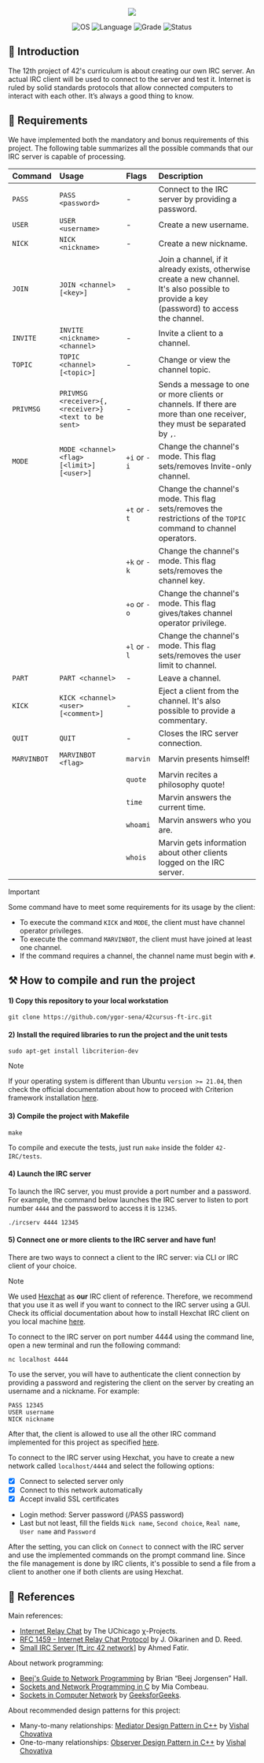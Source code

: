 <p align="center">
    <img src="https://github.com/ygor-sena/42cursus-ft-irc/assets/102881479/51bb7248-3bc7-4fb0-9e41-c71bedb7b3d4">
</p>

<p align="center">
    <img src="https://img.shields.io/badge/OS-Linux-blue" alt="OS">
    <img src="https://img.shields.io/badge/Language-C%2B%2B98-blue.svg" alt="Language">
    <img src="https://img.shields.io/badge/Grade-125%2F125-brightgreen.svg" alt="Grade">
    <img src="https://img.shields.io/badge/Status-Completed-brightgreen.svg" alt="Status">
</p>


📣 Introduction
---------------
The 12th project of 42's curriculum is about creating our own IRC server. An actual IRC client will be used to connect to the server and test it. Internet is ruled by solid standards protocols that allow connected computers to interact with each other. It’s always a good thing to know.

📜 Requirements
---------------

We have implemented both the mandatory and bonus requirements of this project. The following table summarizes all the possible commands that our IRC server is capable of processing.

|Command|Usage|Flags|Description|
|:--|:--|:--|:--|
|`PASS`| `PASS <password> `|- |Connect to the IRC server by providing a password.|
|`USER`| `USER <username> `| - | Create a new username. |
|`NICK`|`NICK <nickname> ` | - | Create a new nickname.|
|`JOIN`|`JOIN <channel> [<key>]` | - | Join a channel, if it already exists, otherwise create a new channel. It's also possible to provide a key (password) to access the channel.|
|`INVITE`|`INVITE <nickname> <channel>` | - | Invite a client to a channel.|
|`TOPIC`| `TOPIC <channel> [<topic>]`| - | Change or view the channel topic.|
|`PRIVMSG`| `PRIVMSG <receiver>{,<receiver>} <text to be sent>`| - | Sends a message to one or more clients or channels. If there are more than one receiver, they must be separated by `,`.| 
|`MODE`| `MODE <channel> <flag> [<limit>] [<user>]`| `+i` or `-i` | Change the channel's mode. This flag sets/removes Invite-only channel.|
||| `+t` or `-t` | Change the channel's mode. This flag sets/removes the restrictions of the `TOPIC` command to channel operators. |
||| `+k` or `-k` | Change the channel's mode. This flag sets/removes the channel key. |
||| `+o` or `-o` | Change the channel's mode. This flag gives/takes channel operator privilege. |
||| `+l` or `-l` | Change the channel's mode. This flag sets/removes the user limit to channel. |
|`PART`| `PART <channel>`| - | Leave a channel.|
|`KICK`| `KICK <channel> <user> [<comment>]`| - | Eject a client from the channel. It's also possible to provide a commentary.|
|`QUIT`| `QUIT`| - | Closes the IRC server connection.|
|`MARVINBOT`| `MARVINBOT <flag>` |`marvin`| Marvin presents himself!|
||| `quote` | Marvin recites a philosophy quote!|
||| `time` | Marvin answers the current time.|
||| `whoami` | Marvin answers who you are.|
|| |`whois` | Marvin gets information about other clients logged on the IRC server.|

>[!IMPORTANT]
> Some command have to meet some requirements for its usage by the client:
> - To execute the command `KICK` and `MODE`, the client must have channel operator privileges.
> - To execute the command `MARVINBOT`, the client must have joined at least one channel.
> - If the command requires a channel, the channel name must begin with `#`.

⚒️ How to compile and run the project
-------------------------------------

#### 1) Copy this repository to your local workstation

```
git clone https://github.com/ygor-sena/42cursus-ft-irc.git
```

#### 2) Install the required libraries to run the project and the unit tests

```
sudo apt-get install libcriterion-dev
```

>[!NOTE]
>If your operating system is different than Ubuntu `version >= 21.04`, then check the official documentation about how to proceed with Criterion framework installation [here](https://github.com/Snaipe/Criterion.git).

#### 3) Compile the project with Makefile

```
make
```

To compile and execute the tests, just run `make` inside the folder `42-IRC/tests`.

#### 4) Launch the IRC server

To launch the IRC server, you must provide a port number and a password. For example, the command below launches the IRC server to listen to port number `4444` and the password to access it is `12345`.

```
./ircserv 4444 12345
```

#### 5) Connect one or more clients to the IRC server and have fun!

There are two ways to connect a client to the IRC server: via CLI or IRC client of your choice. 

> [!NOTE]
> We used [Hexchat](https://hexchat.github.io/) as **our** IRC client of reference. Therefore, we recommend that you use it as well if you want to connect to the IRC server using a GUI. Check its official documentation about how to install Hexchat IRC client on you local machine [here](https://hexchat.github.io/downloads.html).

To connect to the IRC server on port number 4444 using the command line, open a new terminal and run the following command:

```
nc localhost 4444
```

To use the server, you will have to authenticate the client connection by providing a password and registering the client on the server by creating an username and a nickname. For example:

```
PASS 12345
USER username
NICK nickname
```

After that, the client is allowed to use all the other IRC command implemented for this project as specified [here](https://github.com/ygor-sena/42cursus-ft-irc?tab=readme-ov-file#-requirements).

To connect to the IRC server using Hexchat, you have to create a new network called `localhost/4444` and select the following options:
- [X] Connect to selected server only
- [X] Connect to this network automatically
- [X] Accept invalid SSL certificates
- Login method: Server password (/PASS password)
- Last but not least, fill the fields `Nick name`, `Second choice`, `Real name`, `User name` and `Password`

After the setting, you can click on `Connect` to connect with the IRC server and use the implemented commands on the prompt command line. Since the file management is done by IRC clients, it's possible to send a file from a client to another one if both clients are using Hexchat.

📖 References
--------------

Main references:
- [Internet Relay Chat](https://chi.cs.uchicago.edu/chirc/irc.html) by The UChicago χ-Projects.
- [RFC 1459 - Internet Relay Chat Protocol](https://datatracker.ietf.org/doc/html/rfc1459#section-4.2.7) by J. Oikarinen and D. Reed.
- [Small IRC Server \[ft_irc 42 network\]](https://medium.com/@afatir.ahmedfatir/small-irc-server-ft-irc-42-network-7cee848de6f9) by Ahmed Fatir.

About network programming:
- [Beej's Guide to Network Programming](https://beej.us/guide/bgnet/html/split-wide/index.html) by Brian “Beej Jorgensen” Hall.
- [Sockets and Network Programming in C](https://www.codequoi.com/en/sockets-and-network-programming-in-c/) by Mia Combeau.
- [Sockets in Computer Network](https://www.geeksforgeeks.org/socket-in-computer-network/) by [GeeksforGeeks](https://www.geeksforgeeks.org/).

About recommended design patterns for this project:
- Many-to-many relationships: [Mediator Design Pattern in C++](https://www.vishalchovatiya.com/mediator-design-pattern-in-modern-cpp/) by [Vishal Chovativa](https://www.vishalchovatiya.com/)
- One-to-many relationships: [Observer Design Pattern in C++](https://www.vishalchovatiya.com/observer-design-pattern-in-modern-cpp/) by [Vishal Chovativa](https://www.vishalchovatiya.com/)
